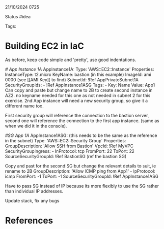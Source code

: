 21/10/2024 0725

Status #idea

Tags:

# Building EC2 in IaC

As before, keep code simple and 'pretty', use good indentations.

*# App Instance 1A*
AppInstance1A:
	Type: 'AWS::EC2::Instance'
	Properties:
		InstanceType: t2.micro
		KeyName: bastion (in this example)
		ImageId: ami 0000 (see [[AMI Key]] to find)
		SubnetId: !Ref AppPrivateSubnet1A
		SecurityGroupIds:
			- !Ref AppInstance1ASG
		Tags:
			- Key: Name
				Value: App1
Can copy and paste but change name to 2B to create second instance in AZ2. no keyname needed for this one as not needed in subnet 2 for this exercise. 2nd App instance will need a new security group, so give it a different name too.

First security group will reference the connection to the bastion server, second one will reference the connection to the first app instance. (same as when we did it in the console).

*#SG App 1A*
AppInstance1ASG: (this needs to be the same as the reference in the subnet)
	Type: 'AWS::EC2::Security Group'
	Properties:
		GroupDescription: 'Allow SSH from Bastion'
		VpcId: !Ref MyVPC
		SecurityGroupIngress:
			- InProtocol: tcp
				FromPort: 22
				ToPort: 22
				SourceSecurityGroupId: !Ref BastionSG (ref the bastion SG)

Copy and past for the second SG but change the relevant details to suit, ie rename to 2B
GroupDescription: 'Allow ICMP ping from App1'
	- IpProtocol: icmp
		FromPort: -1
		ToPort: -1
		SourceSecurityGroupId: !Ref AppInstance1ASG

Have to pass SG instead of IP because its more flexibly to use the SG rather than individual IP addresses.

Update stack, fix any bugs




# References

